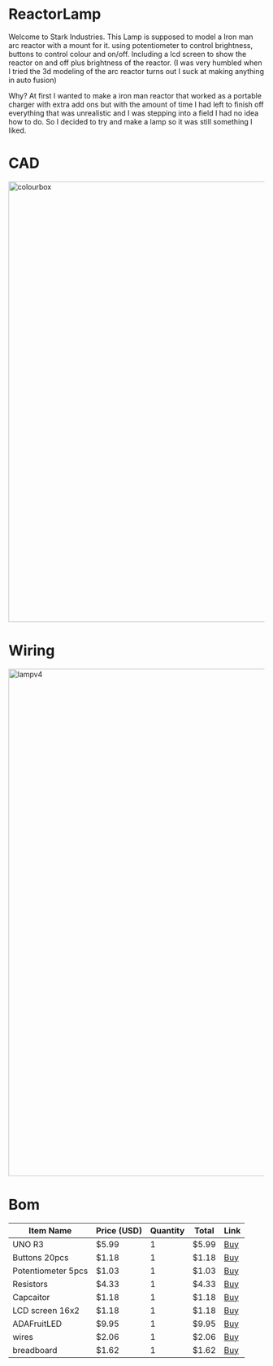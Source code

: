 # ReactorLamp
Welcome to Stark Industries. This Lamp is supposed to model a Iron man arc reactor with a mount for it. using potentiometer to control brightness, buttons to control colour and on/off. Including a lcd screen to show the reactor on and off plus brightness of the reactor. (I was very humbled when I tried the 3d modeling of the arc reactor turns out I suck at making anything in auto fusion)

Why? At first I wanted to make a iron man reactor that worked as a portable charger with extra add ons but with the amount of time I had left to finish off everything that was unrealistic and I was stepping into a field I had no idea how to do. So I decided to try and make a lamp so it was still something I liked. 

# CAD
<img width="1431" height="866" alt="colourbox" src="https://github.com/user-attachments/assets/eece40a8-063a-499f-b576-afca290d4437" />

# Wiring
<img width="1475" height="997" alt="lampv4" src="https://github.com/user-attachments/assets/ed22570b-71db-4722-a120-39d974b06758" />

# Bom
| Item Name          | Price (USD) | Quantity | Total  | Link |
|--------------------|-------------|----------|--------|------|
| UNO R3             | $5.99       | 1        | $5.99  | [Buy](https://www.aliexpress.com/item/1005009516935566.html?spm=a2g0o.productlist.main.2.357d19d2J1J5XK&aem_p4p_detail=2025072502165814212428524) |
| Buttons 20pcs      | $1.18       | 1        | $1.18  | [Buy](https://www.aliexpress.com/item/1005008563113806.html?spm=a2g0o.productlist.main.6.206563b7uoMEs2&aem_p4p_detail=2025062619055115499861486) |
| Potentiometer 5pcs | $1.03       | 1        | $1.03  | [Buy]([https://www.aliexpress.com/item/1005008558672033.html?spm=a2g0o.productlist.main.55.52e76026USVy2d&algo_pvid=2eb2a728-b66f-440f-9e6e-1ddfc](https://www.aliexpress.com/item/1005004550780370.html?spm=a2g0o.detail.pcDetailTopMoreOtherSeller.12.2c322UDM2UDMaG&gps-id=pcDetailTopMoreOtherSeller&scm=1007.40196.439370.0&scm_id=1007.40196.439370.0&scm-url=1007.40196.439370.0&pvid=b7813ef9-7a28-47a0-9585-d2f7ef56057c&_t=gps-id:pcDetailTopMoreOtherSeller,scm-url:1007.40196.439370.0,pvid:b7813ef9-7a28-47a0-9585-d2f7ef56057c,tpp_buckets:668%232846%238108%231977&pdp_ext_f=%7B%22order%22%3A%22434%22%2C%22eval%22%3A%221%22%2C%22sceneId%22%3A%2230050%22%7D&pdp_npi=4%40dis%21CAD%212.71%211.61%21%21%211.94%211.15%21%40210313e917534405307165341ef0ec%2112000029577912060%21rec%21CA%214164832985%21ABXZ&utparam-url=scene%3ApcDetailTopMoreOtherSeller%7Cquery_from%3A)) |
| Resistors          | $4.33       | 1        | $4.33  | [Buy](https://www.aliexpress.com/item/1005009541152189.html?spm=a2g0o.productlist.main.2.7bc4578fBolNwZ&aem_p4p_detail=2025072502255047032386760) |
| Capcaitor          | $1.18       | 1        | $1.18  | [Buy](https://www.aliexpress.com/item/1005002524973878.html?spm=a2g0o.productlist.main.1.15a3c4db1bbNnJ&algo_pvid=cb2d21c3-2b3b-4ffb-bf76-83a765) |
| LCD screen 16x2    | $1.18       | 1        | $1.18  | [Buy](https://www.aliexpress.com/item/1005007531187322.html?spm=a2g0o.productlist.main.1.5d784ce5eyOWNG&algo_pvid=fc00ab46-3df4-496d-a3c0-24d539) |
| ADAFruitLED        | $9.95       | 1        | $9.95  | [Buy](https://www.adafruit.com/product/1463?srsltid=AfmBOoo5IGCNZX6kwr7_0s02Ll8ArHZ02caOvtJ-0a_iGciTuT03CJCl) |
| wires              | $2.06       | 1        | $2.06  | [Buy](https://www.aliexpress.com/item/1005003219096948.html?spm=a2g0o.productlist.main.6.7f0653e8DWIrIS&aem_p4p_detail=202507250236389709653377) |
| breadboard         | $1.62       | 1        | $1.62  | [Buy](https://www.aliexpress.com/item/1005009458511526.html?spm=a2g0o.productlist.main.12.54e75f67vvvqbu&algo_pvid=967baba0-42e5-4c73-ba24-db51) |
